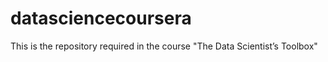 datasciencecoursera
===================

This is the repository required in the course "The Data Scientist’s Toolbox"
